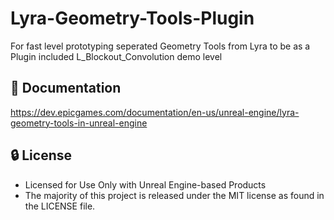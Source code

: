 # Lyra-Geometry-Tools-Plugin

For fast level prototyping seperated Geometry Tools from Lyra to be as a Plugin included L_Blockout_Convolution demo level

## 📖 Documentation
https://dev.epicgames.com/documentation/en-us/unreal-engine/lyra-geometry-tools-in-unreal-engine

## 🔒 License
* Licensed for Use Only with Unreal Engine-based Products
* The majority of this project is released under the MIT license as found in the LICENSE file.
